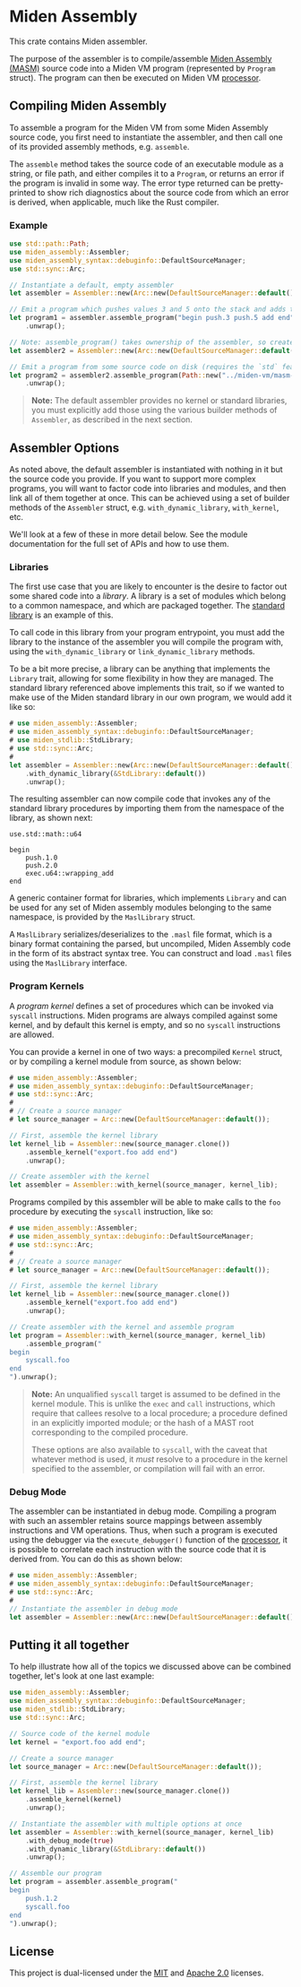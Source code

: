 # Miden Assembly

This crate contains Miden assembler.

The purpose of the assembler is to compile/assemble [Miden Assembly (MASM)](https://0xMiden.github.io/miden-vm/user_docs/assembly/main.html)
source code into a Miden VM program (represented by `Program` struct). The program
can then be executed on Miden VM [processor](../processor).

## Compiling Miden Assembly

To assemble a program for the Miden VM from some Miden Assembly source code, you first
need to instantiate the assembler, and then call one of its provided assembly methods,
e.g. `assemble`.

The `assemble` method takes the source code of an executable module as a string, or
file path, and either compiles it to a `Program`, or returns an error if the program
is invalid in some way. The error type returned can be pretty-printed to show rich
diagnostics about the source code from which an error is derived, when applicable,
much like the Rust compiler.

### Example

```rust
use std::path::Path;
use miden_assembly::Assembler;
use miden_assembly_syntax::debuginfo::DefaultSourceManager;
use std::sync::Arc;

// Instantiate a default, empty assembler
let assembler = Assembler::new(Arc::new(DefaultSourceManager::default()));

// Emit a program which pushes values 3 and 5 onto the stack and adds them
let program1 = assembler.assemble_program("begin push.3 push.5 add end")
    .unwrap();

// Note: assemble_program() takes ownership of the assembler, so create a new one for the next program
let assembler2 = Assembler::new(Arc::new(DefaultSourceManager::default()));

// Emit a program from some source code on disk (requires the `std` feature)
let program2 = assembler2.assemble_program(Path::new("../miden-vm/masm-examples/fib/fib.masm"))
    .unwrap();
```

> **Note:** The default assembler provides no kernel or standard libraries, you must
> explicitly add those using the various builder methods of `Assembler`, as
> described in the next section.

## Assembler Options

As noted above, the default assembler is instantiated with nothing in it but
the source code you provide. If you want to support more complex programs, you
will want to factor code into libraries and modules, and then link all of them
together at once. This can be achieved using a set of builder methods of the
`Assembler` struct, e.g. `with_dynamic_library`, `with_kernel`, etc.

We'll look at a few of these in more detail below. See the module documentation
for the full set of APIs and how to use them.

### Libraries

The first use case that you are likely to encounter is the desire to factor out
some shared code into a _library_. A library is a set of modules which belong
to a common namespace, and which are packaged together. The
[standard library](../stdlib) is an example of this.

To call code in this library from your program entrypoint, you must add the
library to the instance of the assembler you will compile the program with,
using the `with_dynamic_library` or `link_dynamic_library` methods.

To be a bit more precise, a library can be anything that implements the `Library`
trait, allowing for some flexibility in how they are managed. The standard library
referenced above implements this trait, so if we wanted to make use of the Miden
standard library in our own program, we would add it like so:

```rust
# use miden_assembly::Assembler;
# use miden_assembly_syntax::debuginfo::DefaultSourceManager;
# use miden_stdlib::StdLibrary;
# use std::sync::Arc;
#
let assembler = Assembler::new(Arc::new(DefaultSourceManager::default()))
    .with_dynamic_library(&StdLibrary::default())
    .unwrap();
```

The resulting assembler can now compile code that invokes any of the
standard library procedures by importing them from the namespace of
the library, as shown next:

```masm
use.std::math::u64

begin
    push.1.0
    push.2.0
    exec.u64::wrapping_add
end
```

A generic container format for libraries, which implements `Library` and
can be used for any set of Miden assembly modules belonging to the same
namespace, is provided by the `MaslLibrary` struct.

A `MaslLibrary` serializes/deserializes to the `.masl` file format, which
is a binary format containing the parsed, but uncompiled, Miden Assembly
code in the form of its abstract syntax tree. You can construct and load
`.masl` files using the `MaslLibrary` interface.

### Program Kernels

A _program kernel_ defines a set of procedures which can be invoked via
`syscall` instructions. Miden programs are always compiled against some kernel,
and by default this kernel is empty, and so no `syscall` instructions are
allowed.

You can provide a kernel in one of two ways: a precompiled `Kernel` struct,
or by compiling a kernel module from source, as shown below:

```rust
# use miden_assembly::Assembler;
# use miden_assembly_syntax::debuginfo::DefaultSourceManager;
# use std::sync::Arc;
#
# // Create a source manager
# let source_manager = Arc::new(DefaultSourceManager::default());

// First, assemble the kernel library
let kernel_lib = Assembler::new(source_manager.clone())
    .assemble_kernel("export.foo add end")
    .unwrap();

// Create assembler with the kernel
let assembler = Assembler::with_kernel(source_manager, kernel_lib);
```

Programs compiled by this assembler will be able to make calls to the
`foo` procedure by executing the `syscall` instruction, like so:

```rust
# use miden_assembly::Assembler;
# use miden_assembly_syntax::debuginfo::DefaultSourceManager;
# use std::sync::Arc;
#
# // Create a source manager
# let source_manager = Arc::new(DefaultSourceManager::default());

// First, assemble the kernel library
let kernel_lib = Assembler::new(source_manager.clone())
    .assemble_kernel("export.foo add end")
    .unwrap();

// Create assembler with the kernel and assemble program
let program = Assembler::with_kernel(source_manager, kernel_lib)
    .assemble_program("
begin
    syscall.foo
end
").unwrap();
```

> **Note:** An unqualified `syscall` target is assumed to be defined in the kernel module.
> This is unlike the `exec` and `call` instructions, which require that callees
> resolve to a local procedure; a procedure defined in an explicitly imported
> module; or the hash of a MAST root corresponding to the compiled procedure.
>
> These options are also available to `syscall`, with the caveat that whatever
> method is used, it _must_ resolve to a procedure in the kernel specified to
> the assembler, or compilation will fail with an error.

### Debug Mode

The assembler can be instantiated in debug mode. Compiling a program with such an assembler retains source mappings between assembly instructions and VM operations. Thus, when such a program is executed using the debugger via the `execute_debugger()` function of the [processor](../processor), it is possible to correlate each
instruction with the source code that it is derived from. You can do this as
shown below:

```rust
# use miden_assembly::Assembler;
# use miden_assembly_syntax::debuginfo::DefaultSourceManager;
# use std::sync::Arc;
#
// Instantiate the assembler in debug mode
let assembler = Assembler::new(Arc::new(DefaultSourceManager::default())).with_debug_mode(true);
```

## Putting it all together

To help illustrate how all of the topics we discussed above can be combined
together, let's look at one last example:

```rust
use miden_assembly::Assembler;
use miden_assembly_syntax::debuginfo::DefaultSourceManager;
use miden_stdlib::StdLibrary;
use std::sync::Arc;

// Source code of the kernel module
let kernel = "export.foo add end";

// Create a source manager
let source_manager = Arc::new(DefaultSourceManager::default());

// First, assemble the kernel library
let kernel_lib = Assembler::new(source_manager.clone())
    .assemble_kernel(kernel)
    .unwrap();

// Instantiate the assembler with multiple options at once
let assembler = Assembler::with_kernel(source_manager, kernel_lib)
    .with_debug_mode(true)
    .with_dynamic_library(&StdLibrary::default())
    .unwrap();

// Assemble our program
let program = assembler.assemble_program("
begin
    push.1.2
    syscall.foo
end
").unwrap();
```

## License
This project is dual-licensed under the [MIT](http://opensource.org/licenses/MIT) and [Apache 2.0](https://opensource.org/license/apache-2-0) licenses.
